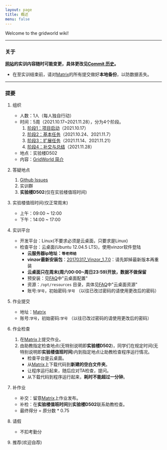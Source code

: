 ```yaml
---
layout: page
title: 概述
menu: false
---
```



Welcome to the gridworld wiki!


----------

### 关于
**[网站](https://github.com/se-for-2021/se-2021.github.io/)的实训内容随时可能变更，具体更改见[Commit 历史](https://github.com/se-for-2021/se-2021.github.io/commits/master)。**

 - 在至实训结束前，请对[Matrix](https://matrix.sysu.edu.cn/)的所有提交做好**本地备份**，以防数据丢失。


----------


### 提要

 1. 组织
    - 人数：1人（每人独自行动）
    - 时间：5周（2021.10.17~2021.11.28），分为4个阶段。
         1. [阶段1：项目启动](./Stage1)（2021.10.17）
         2. [阶段2：基本任务](./Stage2)（2021.10.24、2021.11.7）
         3. [阶段3：扩展任务](./Stage3)（2021.11.14、2021.11.21）
         4. [阶段4：补交与总结](./Task--Report-Summary)（2021.11.28）
    - 地点：实验楼D502
    - 内容：[GridWorld 简介](./GridWorld)
 2. 答疑地点
    1. [Github Issues](https://github.com/se-for-2021/se-2021.github.io/issues)
    2. 实训群
    3. **实验楼D502**(仅在实验楼值班时间)
 3. 实验楼值班时间(仅正常周末)
    - 上午：09:00 ~ 12:00
    - 下午：14:00 ~ 17:00
 4. 实训平台
    - 开发平台：Linux(不要求必须是云桌面，只要求是Linux)
    - 检查平台：云桌面(Ubuntu 12.04.5 LTS)，使用vinzor软件登陆
        - **云服务器ip地址：`等老师给`**
        - **vinzor最新安装包**：[20170317\_Vinzor\_1.7.0](./resources/20170317-vinzor-1.7.0.zip)：请先卸掉最新版本再重装
        - **云桌面只在周末(周六00:00~周日23:59)开放，数据不做保留**
        - 预安装：见[FAQ](./FAQ)中"云桌面配置"
        - 资源：`/opt/resources` 目录，具体见[FAQ](./FAQ)中"云桌面资源"
        - 账号:`学号`，初始密码:`学号` （以往已改过密码的请使用更改后的密码）

 5. 作业提交
    - 地址：[Matrix](https://matrix.sysu.edu.cn/)
    - 账号:`学号`，初始密码:`学号` （以往已改过密码的请使用更改后的密码）

 6. 作业检查
    1. 在[Matrix](https://matrix.sysu.edu.cn/)上提交作业。
    2. 由助教指定检查地点(无特别说明即**实验楼D502**)，同学们在规定时间(无特别说明即**实验楼值班时间**)内到指定地点让助教检查程序运行情况。
        - 检查平台是云桌面。
        - 从[Matrix](https://matrix.sysu.edu.cn/)上下载代码到**新建的空白文件夹**。
        - 让程序运行起来，随后应对TA检查，提问。
        - 从下载代码到程序运行起来，**耗时不能超过一分钟**。

 7. 补作业
    - 补交：留意[Matrix](https://matrix.sysu.edu.cn/)上作业发布。
    - 补检：在**实验楼值班时间**到**实验楼D502**联系助教检查。
    - 最终得分 = 原分数 * 0.75

 8. 请假
    - 不扣考勤分

 9. 推荐(欢迎自荐)
